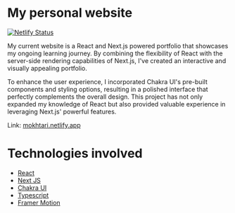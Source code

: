 # My personal website

[![Netlify Status](https://api.netlify.com/api/v1/badges/4ef7dea5-3fd7-4fdc-a29e-bc5dc57f1bcd/deploy-status)](https://app.netlify.com/sites/mokhtari/deploys)

My current website is a React and Next.js powered portfolio that showcases my
ongoing learning journey. By combining the flexibility of React with the
server-side rendering capabilities of Next.js, I've created an interactive and
visually appealing portfolio.

To enhance the user experience, I incorporated Chakra UI's pre-built components
and styling options, resulting in a polished interface that perfectly
complements the overall design. This project has not only expanded my knowledge
of React but also provided valuable experience in leveraging Next.js' powerful
features.

Link: [mokhtari.netlify.app](https://mokhtari.netlify.app)

# Technologies involved

- [React](https://react.dev/)
- [Next JS](https://nextjs.org/)
- [Chakra UI](https://v2.chakra-ui.com/)
- [Typescript](https://www.typescriptlang.org/)
- [Framer Motion](https://www.npmjs.com/package/framer-motion)
